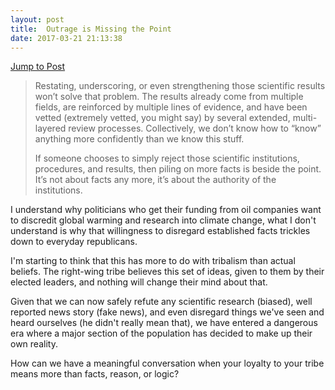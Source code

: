 ```yaml
---
layout: post
title:  Outrage is Missing the Point
date: 2017-03-21 21:13:38
---
```

[Jump to Post][1]

> Restating, underscoring, or even strengthening those scientific results won’t solve that problem. The results already come from multiple fields, are reinforced by multiple lines of evidence, and have been vetted (extremely vetted, you might say) by several extended, multi-layered review processes. Collectively, we don’t know how to “know” anything more confidently than we know this stuff.
> 
> If someone chooses to simply reject those scientific institutions, procedures, and results, then piling on more facts is beside the point. It’s not about facts any more, it’s about the authority of the institutions.

I understand why politicians who get their funding from oil companies want to discredit global warming and research into climate change, what I don't understand is why that willingness to disregard established facts trickles down to everyday republicans. 

I'm starting to think that this has more to do with tribalism than actual beliefs. The right-wing tribe believes this set of ideas, given to them by their elected leaders, and nothing will change their mind about that.

Given that we can now safely refute any scientific research (biased), well reported news story (fake news), and even disregard things we've seen and heard ourselves (he didn't really mean that), we have entered a dangerous era where a major section of the population has decided to make up their own reality. 

How can we have a meaningful conversation when your loyalty to your tribe means more than facts, reason, or logic? 

[1]:	http://www.vox.com/science-and-health/2017/3/10/14871696/scott-pruitt-climate-denial?utm_campaign=vox&utm_content=entry&utm_medium=social&utm_source=facebook
